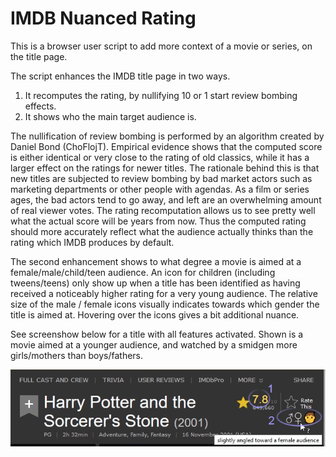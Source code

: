 # IMDB Nuanced Rating
This is a browser user script to add more context of a movie or series, on the title page.

The script enhances the IMDB title page in two ways.
1. It recomputes the rating, by nullifying 10 or 1 start review bombing effects.
2. It shows who the main target audience is.

The nullification of review bombing is performed by an algorithm created by Daniel Bond (ChoFlojT). Empirical evidence shows that the computed score is either identical or very close to the rating of old classics, while it has a larger effect on the ratings for newer titles. The rationale behind this is that new titles are subjected to review bombing by bad market actors such as marketing departments or other people with agendas. As a film or series ages, the bad actors tend to go away, and left are an overwhelming amount of real viewer votes. The rating recomputation allows us to see pretty well what the actual score will be years from now. Thus the computed rating should more accurately reflect what the audience actually thinks than the rating which IMDB produces by default.

The second enhancement shows to what degree a movie is aimed at a female/male/child/teen audience.
An icon for children (including tweens/teens) only show up when a title has been identified as having received a noticeably higher rating for a very young audience.
The relative size of the male / female icons visually indicates towards which gender the title is aimed at. Hovering over the icons gives a bit additional nuance.

See screenshow below for a title with all features activated.
Shown is a movie aimed at a younger audience, and watched by a smidgen more girls/mothers than boys/fathers.

![Screenshot](web/screenshot.gif)


